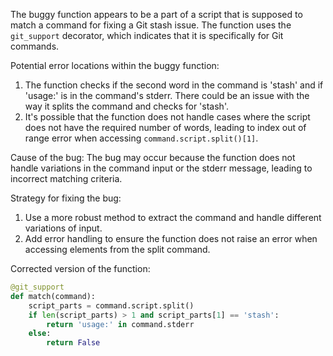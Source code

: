 The buggy function appears to be a part of a script that is supposed to match a command for fixing a Git stash issue. The function uses the `git_support` decorator, which indicates that it is specifically for Git commands.

Potential error locations within the buggy function:
1. The function checks if the second word in the command is 'stash' and if 'usage:' is in the command's stderr. There could be an issue with the way it splits the command and checks for 'stash'.
2. It's possible that the function does not handle cases where the script does not have the required number of words, leading to index out of range error when accessing `command.script.split()[1]`.

Cause of the bug:
The bug may occur because the function does not handle variations in the command input or the stderr message, leading to incorrect matching criteria.

Strategy for fixing the bug:
1. Use a more robust method to extract the command and handle different variations of input.
2. Add error handling to ensure the function does not raise an error when accessing elements from the split command.

Corrected version of the function:
```python
@git_support
def match(command):
    script_parts = command.script.split()
    if len(script_parts) > 1 and script_parts[1] == 'stash':
        return 'usage:' in command.stderr
    else:
        return False
```
